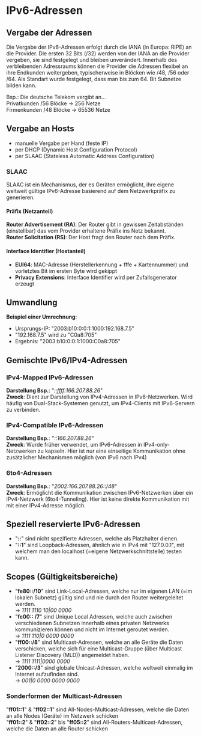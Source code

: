 # IPv6-Adressen

## Vergabe der Adressen

Die Vergabe der IPv6-Adressen erfolgt durch die IANA (in Europa: RIPE) an die Provider.
Die ersten 32 Bits (/32) werden von der IANA an die Provider vergeben, sie sind festgelegt und bleiben unverändert.
Innerhalb des verbleibenden Adressraums können die Provider die Adressen flexibel an ihre Endkunden weitergeben, typischerweise in Blöcken wie /48, /56 oder /64. Als Standart wurde festgelegt, dass man bis zum 64. Bit Subnetze bilden kann.

Bsp.: Die deutsche Telekom vergibt an...  
Privatkunden /56 Blöcke -> 256 Netze  
Firmenkunden /48 Blöcke -> 65536 Netze

## Vergabe an Hosts

- manuelle Vergabe per Hand (feste IP)
- per DHCP (Dynamic Host Configuration Protocol)
- per SLAAC (Stateless Automatic Address Configuration)

### SLAAC

SLAAC ist ein Mechanismus, der es Geräten ermöglicht, ihre eigene weltweit gültige IPv6-Adresse basierend auf dem Netzwerkpräfix zu generieren.  

#### Präfix (Netzanteil)

**Router Advertisement (RA)**: Der Router gibt in gewissen Zeitabständen (einstellbar) das vom Provider erhaltene Präfix ins Netz bekannt.  
**Router Solicitation (RS)**: Der Host fragt den Router nach dem Präfix.

#### Interface Identifier (Hostanteil)

- **EUI64**: MAC-Adresse (Herstellerkennung + fffe + Kartennummer) und vorletztes Bit im ersten Byte wird gekippt  
- **Privacy Extensions**: Interface Identifier wird per Zufallsgenerator erzeugt

## Umwandlung

**Beispiel einer Umrechnung**:

- Ursprungs-IP: "2003:b10:0:0:1:1000:192.168.7.5"
- "192.168.7.5" wird zu "C0a8:705"
- Ergebnis: "2003:b10:0:0:1:1000:C0a8:705"

## Gemischte IPv6/IPv4-Adressen

### IPv4-Mapped IPv6-Adressen

**Darstellung Bsp.**: "*::ffff:166.207.88.26*"  
**Zweck**: Dient zur Darstellung von IPv4-Adressen in IPv6-Netzwerken. Wird häufig von Dual-Stack-Systemen genutzt, um IPv4-Clients mit IPv6-Servern zu verbinden.

### IPv4-Compatible IPv6-Adressen

**Darstellung Bsp.**: "*::166.207.88.26*"  
**Zweck**: Wurde früher verwendet, um IPv6-Adressen in IPv4-only-Netzwerken zu kapseln. Hier ist nur eine einseitige Kommunikation ohne zusätzlicher Mechanismen möglich (von IPv6 nach IPv4)

### 6to4-Adressen

**Darstellung Bsp.**: "*2002:166.207.88.26::/48*"  
**Zweck**: Ermöglicht die Kommunikation zwischen IPv6-Netzwerken über ein IPv4-Netzwerk (6to4-Tunneling). Hier ist keine direkte Kommunikation mit mit einer IPv4-Adresse möglich.

## Speziell reservierte IPv6-Adressen

- "**::**" sind nicht spezifierte Adressen, welche als Platzhalter dienen.  
- "**::1**" sind Loopback-Adressen, ähnlich wie in IPv4 mit "127.0.0.1", mit welchem man den localhost (=eigene Netzwerkschnittstelle) testen kann.

## Scopes (Gültigkeitsbereiche)

- "**fe80::/10**" sind Link-Local-Adressen, welche nur im eigenen LAN (=im lokalen Subnetz) gültig sind und nie durch den Router weitergeleitet werden.  
-> *1111 1110 10|00 0000*
- "**fc00:: /7**" sind Unique Local Adressen, welche auch zwischen verschiedenen Subnetzen innerhalb eines privaten Netzwerks kommunizieren können und nicht im Internet geroutet werden.  
-> *1111 110|0 0000 0000*
- "**ff00::/8**" sind Multicast-Adressen, welche an alle Geräte die Daten verschicken, welche sich für eine Multicast-Gruppe (über Multicast Listener Discovery (MLD)) angemeldet haben.  
-> *1111 1111|0000 0000*
- "**2000::/3**" sind globale Unicast-Adressen, welche weltweit einmalig im Internet aufzufinden sind.  
-> *001|0 0000 0000 0000*

### Sonderformen der Multicast-Adressen

"**ff01::1**" & "**ff02::1**" sind All-Nodes-Multicast-Adressen, welche die Daten an alle Nodes (Geräte) im Netzwerk schicken  
"**ff01::2**" & "**ff02::2**" bis "**ff05::2**" sind All-Routers-Multicast-Adressen, welche die Daten an alle Router schicken
